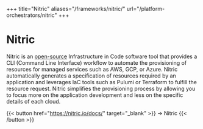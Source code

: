 +++
title="Nitric"
aliases="/frameworks/nitric/"
url="/platform-orchestrators/nitric"
+++

# Nitric

Nitric is an [open-source](https://github.com/nitrictech/nitric) Infrastructure in Code software tool that provides a CLI (Command Line Interface) workflow to automate the provisioning of resources for managed services such as AWS, GCP, or Azure. Nitric automatically generates a specification of resources required by an application and leverages IaC tools such as Pulumi or Terraform to fulfill the resource request. Nitric simplifies the provisioning process by allowing you to focus more on the application development and less on the specific details of each cloud.

{{< button href="https://nitric.io/docs/" target="_blank" >}}
-> Nitric
{{< /button >}}
